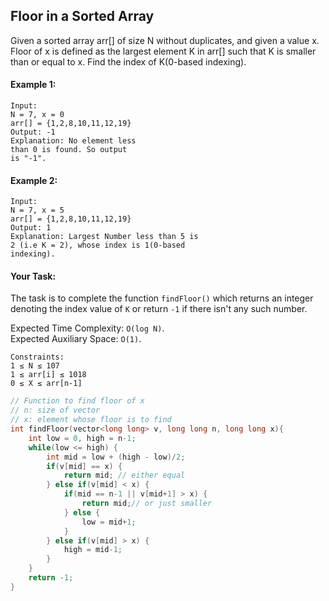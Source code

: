 ## Floor in a Sorted Array

Given a sorted array arr[] of size N without duplicates, and given a value x. Floor of x is defined as the largest element K in arr[] such that K is smaller than or equal to x. Find the index of K(0-based indexing).

#### Example 1:

```
Input:
N = 7, x = 0
arr[] = {1,2,8,10,11,12,19}
Output: -1
Explanation: No element less
than 0 is found. So output
is "-1".
```

#### Example 2:

```
Input:
N = 7, x = 5
arr[] = {1,2,8,10,11,12,19}
Output: 1
Explanation: Largest Number less than 5 is
2 (i.e K = 2), whose index is 1(0-based
indexing).
```

#### Your Task:

The task is to complete the function `findFloor()` which returns an integer denoting the index value of `K` or return `-1` if there isn't any such number.

Expected Time Complexity: `O(log N)`.  
Expected Auxiliary Space: `O(1)`.

```
Constraints:
1 ≤ N ≤ 107
1 ≤ arr[i] ≤ 1018
0 ≤ X ≤ arr[n-1]
```

```c++
// Function to find floor of x
// n: size of vector
// x: element whose floor is to find
int findFloor(vector<long long> v, long long n, long long x){
    int low = 0, high = n-1;
    while(low <= high) {
        int mid = low + (high - low)/2;
        if(v[mid] == x) {
            return mid; // either equal
        } else if(v[mid] < x) {
            if(mid == n-1 || v[mid+1] > x) {
                return mid;// or just smaller
            } else {
                low = mid+1;
            }
        } else if(v[mid] > x) {
            high = mid-1;
        }
    }
    return -1;
}
```
